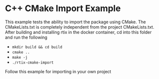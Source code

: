 # C++ CMake Import Example

This example tests the ability to import the package using CMake.  The CMakeLists.txt is completely independent from the project CMakeLists.txt.  After building and installing rtix in the docker container, cd into this folder and run the following
- `mkdir build && cd build`
- `cmake ..`
- `make -j`
- `./rtix-cmake-import`

Follow this example for importing in your own project